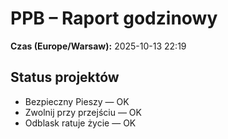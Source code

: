 # PPB – Raport godzinowy
**Czas (Europe/Warsaw):** 2025-10-13 22:19

## Status projektów
- Bezpieczny Pieszy — OK
- Zwolnij przy przejściu — OK
- Odblask ratuje życie — OK

